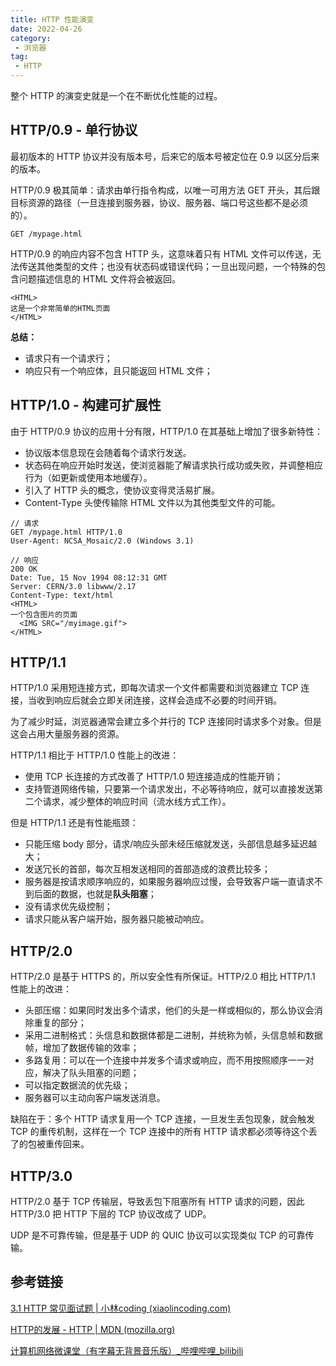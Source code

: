 ```yaml
---
title: HTTP 性能演变
date: 2022-04-26
category:
 - 浏览器
tag:
 - HTTP
---
```


整个 HTTP 的演变史就是一个在不断优化性能的过程。

## HTTP/0.9 - 单行协议

最初版本的 HTTP 协议并没有版本号，后来它的版本号被定位在 0.9 以区分后来的版本。

HTTP/0.9 极其简单：请求由单行指令构成，以唯一可用方法 GET 开头，其后跟目标资源的路径（一旦连接到服务器，协议、服务器、端口号这些都不是必须的）。

```
GET /mypage.html
```

HTTP/0.9 的响应内容不包含 HTTP 头，这意味着只有 HTML 文件可以传送，无法传送其他类型的文件；也没有状态码或错误代码；一旦出现问题，一个特殊的包含问题描述信息的 HTML 文件将会被返回。

```
<HTML>
这是一个非常简单的HTML页面
</HTML>
```

**总结：**

* 请求只有一个请求行；
* 响应只有一个响应体，且只能返回 HTML 文件；

## HTTP/1.0 - 构建可扩展性

由于 HTTP/0.9 协议的应用十分有限，HTTP/1.0 在其基础上增加了很多新特性：

* 协议版本信息现在会随着每个请求行发送。
* 状态码在响应开始时发送，使浏览器能了解请求执行成功或失败，并调整相应行为（如更新或使用本地缓存）。
* 引入了 HTTP 头的概念，使协议变得灵活易扩展。
* Content-Type 头使传输除 HTML 文件以为其他类型文件的可能。

```
// 请求
GET /mypage.html HTTP/1.0
User-Agent: NCSA_Mosaic/2.0 (Windows 3.1)

// 响应
200 OK
Date: Tue, 15 Nov 1994 08:12:31 GMT
Server: CERN/3.0 libwww/2.17
Content-Type: text/html
<HTML>
一个包含图片的页面
  <IMG SRC="/myimage.gif">
</HTML>
```

## HTTP/1.1

HTTP/1.0 采用短连接方式，即每次请求一个文件都需要和浏览器建立 TCP 连接，当收到响应后就会立即关闭连接，这样会造成不必要的时间开销。

为了减少时延，浏览器通常会建立多个并行的 TCP 连接同时请求多个对象。但是这会占用大量服务器的资源。

HTTP/1.1 相比于 HTTP/1.0 性能上的改进：

* 使用 TCP 长连接的方式改善了 HTTP/1.0 短连接造成的性能开销；
* 支持管道网络传输，只要第一个请求发出，不必等待响应，就可以直接发送第二个请求，减少整体的响应时间（流水线方式工作）。

但是 HTTP/1.1 还是有性能瓶颈：

* 只能压缩 body 部分，请求/响应头部未经压缩就发送，头部信息越多延迟越大；
* 发送冗长的首部，每次互相发送相同的首部造成的浪费比较多；
* 服务器是按请求顺序响应的，如果服务器响应过慢，会导致客户端一直请求不到后面的数据，也就是**队头阻塞**；
* 没有请求优先级控制；
* 请求只能从客户端开始，服务器只能被动响应。

## HTTP/2.0

HTTP/2.0 是基于 HTTPS 的，所以安全性有所保证。HTTP/2.0 相比 HTTP/1.1 性能上的改进：

* 头部压缩：如果同时发出多个请求，他们的头是一样或相似的，那么协议会消除重复的部分；
* 采用二进制格式：头信息和数据体都是二进制，并统称为帧，头信息帧和数据帧，增加了数据传输的效率；
* 多路复用：可以在一个连接中并发多个请求或响应，而不用按照顺序一一对应，解决了队头阻塞的问题；
* 可以指定数据流的优先级；
* 服务器可以主动向客户端发送消息。

缺陷在于：多个 HTTP 请求复用一个 TCP 连接，一旦发生丢包现象，就会触发 TCP 的重传机制，这样在一个 TCP 连接中的所有 HTTP 请求都必须等待这个丢了的包被重传回来。

## HTTP/3.0

HTTP/2.0 基于 TCP 传输层，导致丢包下阻塞所有 HTTP 请求的问题，因此 HTTP/3.0 把 HTTP 下层的 TCP 协议改成了 UDP。

UDP 是不可靠传输，但是基于 UDP 的 QUIC 协议可以实现类似 TCP 的可靠传输。

## 参考链接

[3.1 HTTP 常见面试题 | 小林coding (xiaolincoding.com)](https://xiaolincoding.com/network/2_http/http_interview.html#http-1-1、http-2、http-3-演变)

[HTTP的发展 - HTTP | MDN (mozilla.org)](https://developer.mozilla.org/zh-CN/docs/Web/HTTP/Basics_of_HTTP/Evolution_of_HTTP#后http2进化)

[计算机网络微课堂（有字幕无背景音乐版）_哔哩哔哩_bilibili](https://www.bilibili.com/video/BV1c4411d7jb?p=73)